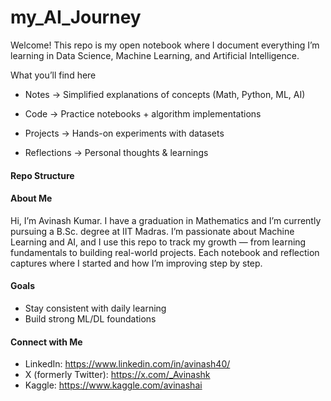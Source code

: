 # my_AI_Journey
Welcome! This repo is my open notebook where I document everything I’m learning in Data Science, Machine Learning, and Artificial Intelligence.

What you’ll find here

- Notes → Simplified explanations of concepts (Math, Python, ML, AI)

- Code → Practice notebooks + algorithm implementations

- Projects → Hands-on experiments with datasets

- Reflections → Personal thoughts & learnings

#### Repo Structure


#### About Me

Hi, I’m Avinash Kumar. I have a graduation in Mathematics and I’m currently pursuing a B.Sc. degree at IIT Madras.
I’m passionate about Machine Learning and AI, and I use this repo to track my growth — from learning fundamentals to building real-world projects. Each notebook and reflection captures where I started and how I’m improving step by step.

#### Goals

- Stay consistent with daily learning
- Build strong ML/DL foundations

#### Connect with Me
- LinkedIn: https://www.linkedin.com/in/avinash40/
- X (formerly Twitter): https://x.com/_Avinashk
- Kaggle: https://www.kaggle.com/avinashai

